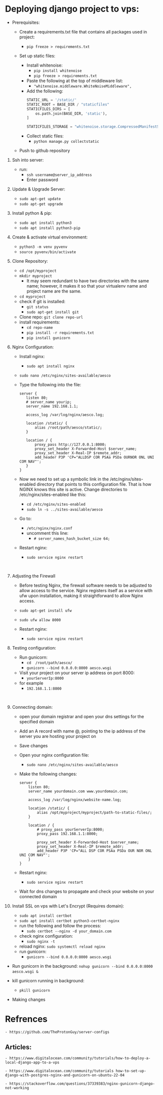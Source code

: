 # Deploying django project to vps:
- Prerequisites: 
    - Create a requirements.txt file that contains all packages used in project:  
        - `pip freeze > requirements.txt`
    - Set up static files:
        - Install whitenoise:
            - `pip install whitenoise`
            - `pip freeze > requirements.txt`
        - Paste the following at the top of middleware list:
            - `"whitenoise.middleware.WhiteNoiseMiddleware",`
        - Add the following:
            ```python
            STATIC_URL = '/static/'
            STATIC_ROOT = BASE_DIR / "staticfiles"
            STATICFILES_DIRS = [
                os.path.join(BASE_DIR, 'static'),
            ]

            STATICFILES_STORAGE = "whitenoise.storage.CompressedManifestStaticFilesStorage"
            ```
        - Collect static files:
            - `python manage.py collectstatic`

    - Push to github repository

1. Ssh into server:
    - run:
        - `ssh username@server_ip_address`
        - Enter password
        &nbsp;

2. Update & Upgrade Server:
    - `sudo apt-get update`
    - `sudo apt-get upgrade`
    &nbsp;

3. Install python & pip:
    - `sudo apt install python3`
    - `sudo apt install python3-pip`
    &nbsp;

4. Create & activate virtual environment:
    - `python3 -m venv pyvenv`
    - `source pyvenv/bin/activate`
    &nbsp;

5. Clone Repository:
    - `cd /opt/myproject`
    - `mkdir myproject`
        - It may seem redundant to have two directories with the same name; however, it makes it so that your virtualenv name and project name are the same.
    - `cd myproject`
    - check if git is installed:
        - `git status`
        - `sudo apt-get install git`
    - Clone repo:
        `git clone repo-url`
    - install requirements:
        - `cd repo-name`
        - `pip install -r requirements.txt`
        - `pip install gunicorn`
    &nbsp;

6. Nginx Configuration:
    - Install nginx:
        - `sudo apt install nginx`
    - `sudo nano /etc/nginx/sites-available/aesco`
    - Type the following into the file:
         ```nginx
        server {
            listen 80;
            # server_name yourip;
            server_name 192.168.1.1;

            access_log /var/log/nginx/aesco.log;

            location /static/ {
                alias /root/path/aesco/static/;
            }

            location / {
                proxy_pass http://127.0.0.1:8000;
                proxy_set_header X-Forwarded-Host $server_name;
                proxy_set_header X-Real-IP $remote_addr;
                add_header P3P 'CP="ALLDSP COR PSAa PSDa OURNOR ONL UNI COM NAV"';
            }
        }
         ```
    - Now we need to set up a symbolic link in the /etc/nginx/sites-enabled directory that points to this configuration file. That is how NGINX knows this site is active. Change directories to /etc/nginx/sites-enabled like this:
        - `cd /etc/nginx/sites-enabled`
        - `sudo ln -s ../sites-available/aesco`

    - Go to:
        - `/etc/nginx/nginx.conf`
        - uncomment this line:
            - `# server_names_hash_bucket_size 64;`

    - Restart nginx:
        - `sudo service nginx restart`
    
    &nbsp;

7. Adjusting the Firewall

    - Before testing Nginx, the firewall software needs to be adjusted to allow access to the service. Nginx registers itself as a service with ufw upon installation, making it straightforward to allow Nginx access.

    - `sudo apt-get install ufw`
    - `sudo ufw allow 8000`

    - Restart nginx:
        - `sudo service nginx restart`
    &nbsp;

8. Testing configuration:

    - Run gunicorn:
        - `cd  /root/path/aesco/`
        - `gunicorn --bind 0.0.0.0:8000 aesco.wsgi`
    - Visit your project on your server ip address on port 8000:
        - `yourServerIp:8000`
    - for example
        - `192.168.1.1:8000`

    &nbsp;

9. Connecting domain:
    - open your domain registrar and open your dns settings for the specified domain

    - Add an A record with name @, pointing to the ip address of the server you are hosting your project on

    - Save changes

    - Open your nginx configuration file:
        - `sudo nano /etc/nginx/sites-available/aesco`

    - Make the following changes:

        ```nginx
        server {
            listen 80;
            server_name yourdomain.com www.yourdomain.com;

            access_log /var/log/nginx/website-name.log;

            location /static/ {
                alias /opt/myproject/myproject/path-to-static-files/;
            }

            location / {
                # proxy_pass yourServerIp:8000;
                proxy_pass 192.168.1.1:8000;

                proxy_set_header X-Forwarded-Host $server_name;
                proxy_set_header X-Real-IP $remote_addr;
                add_header P3P 'CP="ALL DSP COR PSAa PSDa OUR NOR ONL UNI COM NAV"';
            }
        }
        ```
    - Restart nginx:
        - `sudo service nginx restart`
        
    - Wait for dns changes to propagate and check your website on your connected domain
    &nbsp;

10. Install SSL on vps with Let's Encrypt (Requires domain):

    - `sudo apt install certbot`
    - `sudo apt install certbot python3-certbot-nginx`
    - run the following and follow the process:
        - `sudo certbot --nginx -d your_domain.com`
    - check nginx configuration:
        - `sudo nginx -t`
    - reload nginx:
        `sudo systemctl reload nginx`
    - run gunicorn:
        - `gunicorn --bind 0.0.0.0:8000 aesco.wsgi`

- Run gunicorn in the background:
    `nohup gunicorn --bind 0.0.0.0:8000 aesco.wsgi &`
    &nbsp;

- kill gunicorn running in background:
    - `pkill gunicorn`
    &nbsp;

- Making changes

# Refrences
    - https://github.com/TheProtonGuy/server-configs

## Articles:
    - https://www.digitalocean.com/community/tutorials/how-to-deploy-a-local-django-app-to-a-vps

    - https://www.digitalocean.com/community/tutorials how-to-set-up-django-with-postgres-nginx-and-gunicorn-on-ubuntu-22-04

    - https://stackoverflow.com/questions/37339383/nginx-gunicorn-django-not-working
